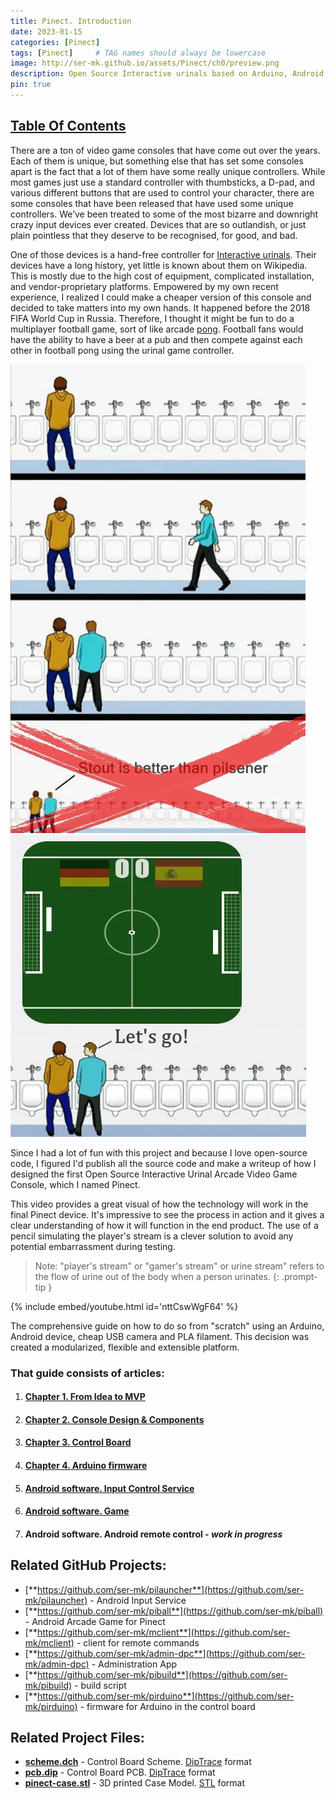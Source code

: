 ```yaml
---
title: Pinect. Introduction
date: 2023-01-15
categories: [Pinect]
tags: [Pinect]     # TAG names should always be lowercase
image: http://ser-mk.github.io/assets/Pinect/ch0/preview.png
description: Open Source Interactive urinals based on Arduino, Android, 3D printing
pin: true
---
```


## [Table Of Contents](#that-guide-consists-of-articles)

There are a ton of video game consoles that have come out over the years. Each of them is unique, but something else that has set some consoles apart is the fact that a lot of them have some really unique controllers. 
While most games just use a standard controller with thumbsticks, a D-pad, and various different buttons that are used to control your character, there are some consoles that have been released that have used some unique controllers. 
We’ve been treated to some of the most bizarre and downright crazy input devices ever created. Devices that are so outlandish, or just plain pointless that they deserve to be recognised, for good, and bad.

One of those devices is a hand-free controller for [Interactive urinals](https://en.wikipedia.org/wiki/Interactive_urinal). Their devices have a long history, yet little is known about them on Wikipedia. This is mostly due to the high cost of equipment, complicated installation, and vendor-proprietary platforms. Empowered by my own recent experience, I realized I could make a cheaper version of this console and decided to take matters into my own hands. It happened before the 2018 FIFA World Cup in Russia. Therefore, I thought it might be fun to do a multiplayer football game, sort of like arcade [pong](https://en.wikipedia.org/wiki/Pong). Football fans would have the ability to have a beer at a pub and then compete against each other in football pong using the urinal game controller.

![Bad Toilet Etiquette](/assets/Pinect/ch0/Urinal_Etiquette.webp "Bad Toilet Etiquette")
![Pinect game offer](/assets/Pinect/ch0/footbal_game.webp "Pinect game offer")

Since I had a lot of fun with this project and because I love open-source code, I figured I'd publish all the source code and make a writeup of how I designed the first Open Source Interactive Urinal Arcade Video Game Console, which I named Pinect.

This video provides a great visual of how the technology will work in the final Pinect device. It's impressive to see the process in action and it gives a clear understanding of how it will function in the end product. The use of a pencil simulating the player's stream is a clever solution to avoid any potential embarrassment during testing.

> Note: "player's stream" or "gamer's stream" or urine stream" refers to the flow of urine out of the body when a person urinates.
{: .prompt-tip }

<!--  <style>
    video {
        height: 100%;
        width: 100%;
        object-fit: cover; // use "cover" to avoid distortion
                position: absolute;

    }
</style>
<center>
<video autoplay loop muted playsinline>
    <source src="/assets/Pinect/ch0/demo.mp4" type="video/mp4">
    Your browser does not support HTML5 video.       
</video>
</center> -->

{% include embed/youtube.html id='nttCswWgF64' %}



The comprehensive guide on how to do so from "scratch" using an Arduino, Android device, cheap USB camera and PLA filament. This decision was created a modularized, flexible and extensible platform.

### That guide consists of articles:

1. #### [**Chapter 1. From Idea to MVP**](/pinect/Pinect-idea2mvp/)
2. #### [**Chapter 2. Console Design & Components**](/pinect/Components/)
3. #### [**Chapter 3. Control Board**](/pinect/controlboard/)
4. #### [**Chapter 4. Arduino firmware**](/pinect/arduino/)
5. #### [**Android software. Input Control Service**](/pinect/android1nput/)
6. #### [**Android software. Game**](/pinect/androidgame/)
7. #### Android software. Android remote control - *work in progress* 


## Related GitHub Projects:

- [**https://github.com/ser-mk/pilauncher**](https://github.com/ser-mk/pilauncher) - Android Input Service
- [**https://github.com/ser-mk/piball**](https://github.com/ser-mk/piball) - Android Arcade Game for Pinect
- [**https://github.com/ser-mk/mclient**](https://github.com/ser-mk/mclient) - client for remote commands
- [**https://github.com/ser-mk/admin-dpc**](https://github.com/ser-mk/admin-dpc) - Administration App
- [**https://github.com/ser-mk/pibuild**](https://github.com/ser-mk/pibuild) - build script
- [**https://github.com/ser-mk/pirduino**](https://github.com/ser-mk/pirduino) - firmware for Arduino in the control board

## Related Project Files:

- [**scheme.dch**](https://ser-mk.github.io/assets/Pinect/ch2/scheme.dch) - Control Board Scheme. [DipTrace](https://diptrace.com/) format
- [**pcb.dip**](https://ser-mk.github.io/assets/Pinect/ch2/pcb.dip) - Control Board PCB. [DipTrace](https://diptrace.com/) format
- [**pinect-case.stl**](https://ser-mk.github.io/assets/Pinect/ch1/pinect-box-19.stl) - 3D printed Case Model. [STL](https://www.viewstl.com/) format